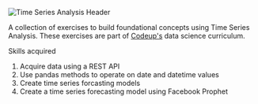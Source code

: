 ![Time Series Analysis Header](time_series_analysis.png)

A collection of exercises to build foundational concepts using Time Series Analysis. These exercises are part of [Codeup's](https://codeup.com/) data science curriculum.

Skills acquired
1. Acquire data using a REST API
2. Use pandas methods to operate on date and datetime values
3. Create time series forcasting models
4. Create a time series forecasting model using Facebook Prophet
